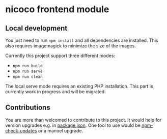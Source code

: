 # nicoco frontend module

## Local development

You just need to run ```npm install``` and all dependencies are installed. This also requires imagemagick to minimize the size of the images.


Currently this project support three different modes:

* ```npm run build```
* ```npm run serve```
* ```npm run clean```

The local serve mode requires an existing PHP installation. This part is currently work in progress
and will be migrated.

## Contributions

You are more than welcomed to contribute to this project. It would help
for version upgrades e.g. in [package.json](package.json). One tool to use
would be [npm-check-updates](https://github.com/tjunnone/npm-check-updates)
or a manuel upgrade.


